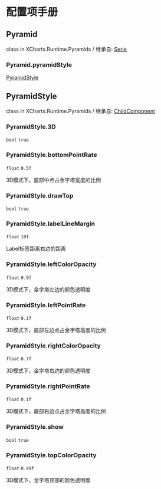 # 配置项手册

## Pyramid

class in XCharts.Runtime.Pyramids / 继承自: [Serie](https://xcharts-team.github.io/docs/configuration#serie)

### Pyramid.pyramidStyle

[PyramidStyle](#pyramidstyle)

## PyramidStyle

class in XCharts.Runtime.Pyramids / 继承自: [ChildComponent](https://xcharts-team.github.io/docs/configuration#childcomponent)

### PyramidStyle.3D

`bool` `true`

### PyramidStyle.bottomPointRate

`float` `0.5f`

3D模式下，底部中点占金字塔宽度的比例

### PyramidStyle.drawTop

`bool` `true`

### PyramidStyle.labelLineMargin

`float` `10f`

Label标签距离右边的距离

### PyramidStyle.leftColorOpacity

`float` `0.9f`

3D模式下，金字塔左边的颜色透明度

### PyramidStyle.leftPointRate

`float` `0.1f`

3D模式下，底部左边点占金字塔高度的比例

### PyramidStyle.rightColorOpacity

`float` `0.7f`

3D模式下，金字塔右边的颜色透明度

### PyramidStyle.rightPointRate

`float` `0.1f`

3D模式下，底部右边点占金字塔高度的比例

### PyramidStyle.show

`bool` `true`

### PyramidStyle.topColorOpacity

`float` `0.99f`

3D模式下，金字塔顶部的颜色透明度
